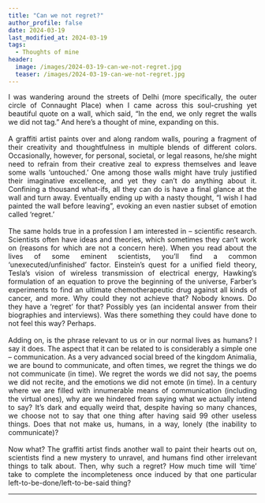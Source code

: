 ```yaml
---
title: "Can we not regret?"
author_profile: false
date: 2024-03-19
last_modified_at: 2024-03-19
tags:
  - Thoughts of mine
header:
  image: /images/2024-03-19-can-we-not-regret.jpg
  teaser: /images/2024-03-19-can-we-not-regret.jpg
---
```

<style> .aligncenter {text-align: center;} </style>
<style> body {text-align: justify} </style> <!-- Justify text. -->

I was wandering around the streets of Delhi (more specifically, the outer circle of Connaught Place) when I came across this soul-crushing yet beautiful quote on a wall, which said, “In the end, we only regret the walls we did not tag.” And here’s a thought of mine, expanding on this. <br><br>
A graffiti artist paints over and along random walls, pouring a fragment of their creativity and thoughtfulness in multiple blends of different colors. Occasionally, however, for personal, societal, or legal reasons, he/she might need to refrain from their creative zeal to express themselves and leave some walls ‘untouched.’ One among those walls might have truly justified their imaginative excellence, and yet they can’t do anything about it. Confining a thousand what-ifs, all they can do is have a final glance at the wall and turn away. Eventually ending up with a nasty thought, “I wish I had painted the wall before leaving”, evoking an even nastier subset of emotion called ‘regret.’ <br><br>
The same holds true in a profession I am interested in – scientific research. Scientists often have ideas and theories, which sometimes they can’t work on (reasons for which are not a concern here). When you read about the lives of some eminent scientists, you’ll find a common ‘unexecuted/unfinished’ factor. Einstein’s quest for a unified field theory, Tesla’s vision of wireless transmission of electrical energy, Hawking’s formulation of an equation to prove the beginning of the universe, Farber’s experiments to find an ultimate chemotherapeutic drug against all kinds of cancer, and more. Why could they not achieve that? Nobody knows. Do they have a ‘regret’ for that? Possibly yes (an incidental answer from their biographies and interviews). Was there something they could have done to not feel this way? Perhaps.<br><br>
Adding on, is the phrase relevant to us or in our normal lives as humans? I say it does. The aspect that it can be related to is considerably a simple one – communication. As a very advanced social breed of the kingdom Animalia, we are bound to communicate, and often times, we regret the things we do not communicate (in time). We regret the words we did not say, the poems we did not recite, and the emotions we did not emote (in time). In a century where we are filled with innumerable means of communication (including the virtual ones), why are we hindered from saying what we actually intend to say? It’s dark and equally weird that, despite having so many chances, we choose not to say that one thing after having said 99 other useless things. Does that not make us, humans, in a way, lonely (the inability to communicate)?<br><br>
Now what? The graffiti artist finds another wall to paint their hearts out on, scientists find a new mystery to unravel, and humans find other irrelevant things to talk about. Then, why such a regret? How much time will ‘time’ take to complete the incompleteness once induced by that one particular left-to-be-done/left-to-be-said thing?<br>
<hr>
